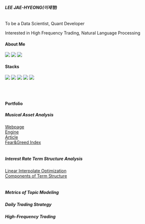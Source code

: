#### *LEE JAE-HYEONG(이재형)*
</br>
To be a Data Scientist, Quant Developer </br>

Interested in High Frequency Trading, Natural Language Processing</br>

#### About Me
[<img src="https://img.shields.io/badge/Tistory-000000?style=flat-square&logo=Python&logoColor=white"/>](https://jaealways.tistory.com/)
[<img src="https://img.shields.io/badge/githubpages-222222?style=flat-square&logo=Python&logoColor=white"/>](https://jaealways.github.io/)
[<img src="https://img.shields.io/badge/GitHub-181717?style=flat-square&logo=Python&logoColor=white"/>](https://github.com/jaealways)

#### Stacks
[<img src="https://img.shields.io/badge/Python-3776AB?style=flat-square&logo=Python&logoColor=white"/>]()
[<img src="https://img.shields.io/badge/NumPy-013243?style=flat-square&logo=NumPy&logoColor=white"/>]()
[<img src="https://img.shields.io/badge/PyTorch-EE4C2C?style=flat-square&logo=PyTorch&logoColor=white"/>]()
[<img src="https://img.shields.io/badge/MySQL-4479A1?style=flat-square&logo=MySQL&logoColor=white"/>]()
[<img src="https://img.shields.io/badge/MongoDB-47A248?style=flat-square&logo=MongoDB&logoColor=white"/>]()

</br></br>
#### Portfolio
##### Musical Asset Analysis</br>
[Webpage](https://musicowlabs.com)</br>
[Engine](https://github.com/jaealways/mint)</br>
[Article](https://jaealways.tistory.com/category/PROJECT/MuTech)</br>
[Fear&Greed Index](https://github.com/jaealways/fear-and-greed)</br></br>

##### Interest Rate Term Structure Analysis</br>
[Linear Interpolate Optimization](https://github.com/jaealways/linear_interpolate_opt)</br>
[Components of Term Structure](https://github.com/jaealways/components_on_term_structure)</br></br>

##### Metrics of Topic Modeling</br>


##### Daily Trading Strategy


##### High-Frequency Trading

